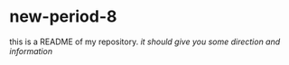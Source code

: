 # new-period-8
this is a README of my repository.
*it should give you some direction and information*
